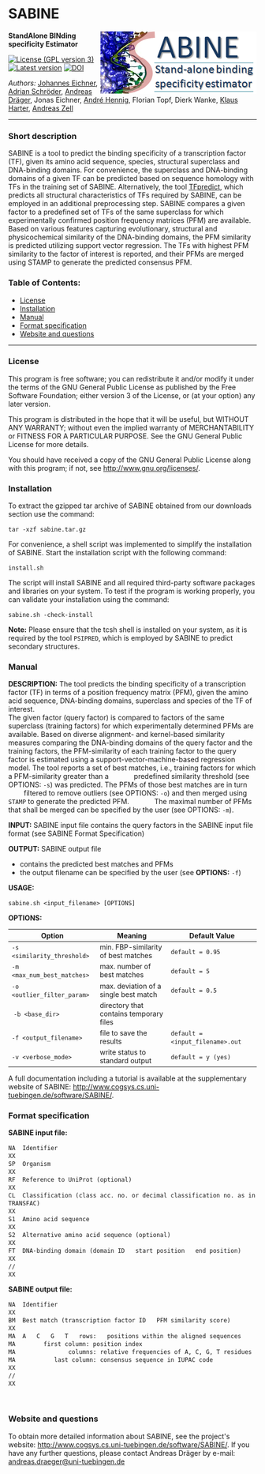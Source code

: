 # SABINE
<img align="right" src="src/resources/img/sabine_logo.png"/>

**StandAlone BINding specificity Estimator**

[![License (GPL version 3)](https://img.shields.io/badge/license-GPLv3.0-blue.svg?style=plastic)](http://opensource.org/licenses/GPL-3.0)
[![Latest version](https://img.shields.io/badge/Latest_version-1.2-brightgreen.svg?style=plastic)](https://github.com/draeger-lab/SABINE/releases/)
[![DOI](http://img.shields.io/badge/DOI-10.1371%20%2F%20journal.pone.0082238-blue.svg?style=plastic)](http://dx.doi.org/10.1371%2Fjournal.pone.0082238)

*Authors:* [Johannes Eichner](), [Adrian Schröder](http://www.cogsys.cs.uni-tuebingen.de/mitarb/schroeder/), [Andreas Dräger](https://github.com/draeger/), Jonas Eichner, [André Hennig](https://github.com/AndreHennig), Florian Topf, Dierk Wanke, [Klaus Harter](http://www.zmbp.uni-tuebingen.de/plant-physiol/research-groups/harter.html), [Andreas Zell](https://github.com/ZellTuebingen)

____________________________________________________________________________________________________________________________  

### Short description
SABINE is a tool to predict the binding specificity of a transcription factor (TF), given its amino acid sequence, species, structural superclass and DNA-binding domains. For convenience, the superclass and DNA-binding domains of a given TF can be predicted based on sequence homology with TFs in the training set of SABINE. Alternatively, the tool [TFpredict](https://github.com/draeger-lab/TFpredict), which predicts all structural characteristics of TFs required by SABINE, can be employed in an additional preprocessing step. SABINE compares a given factor to a predefined set of TFs of the same superclass for which experimentally confirmed position frequency matrices (PFM) are available. Based on various features capturing evolutionary, structural and physicochemical similarity of the DNA-binding domains, the PFM similarity is predicted utilizing support vector regression. The TFs with highest PFM similarity to the factor of interest is reported, and their PFMs are merged using STAMP to generate the predicted consensus PFM.

### Table of Contents:
  - [License](#license)
  - [Installation](#installation)
  - [Manual](#manual)
  - [Format specification](#format-specification)
  - [Website and questions](#website-and-questions)
____________________________________________________________________________________________________________________________  


### License

This program is free software; you can redistribute it and/or modify it under the terms of the GNU General Public License as published by the Free Software Foundation; either version 3 of the License, or (at your option) any later version.

This program is distributed in the hope that it will be useful, but WITHOUT ANY WARRANTY; without even the implied warranty of MERCHANTABILITY or FITNESS FOR A PARTICULAR PURPOSE. See the GNU General Public License for more details.

You should have received a copy of the GNU General Public License along with this program; if not, see <http://www.gnu.org/licenses/>.

### Installation

To extract the gzipped tar archive of SABINE obtained from our downloads section use the command:

    tar -xzf sabine.tar.gz

For convenience, a shell script was implemented to simplify the installation of SABINE. Start the installation script with the following command:

    install.sh

The script will install SABINE and all required third-party software packages and libraries on your system. To test if the program is working properly, you can validate your installation using the command:

    sabine.sh -check-install

  
**Note:** Please ensure that the tcsh shell is installed on your system, as it is required by the tool `PSIPRED`, which is employed by SABINE to predict secondary structures. 

### Manual

**DESCRIPTION:**
              The tool predicts the binding specificity of a transcription factor (TF) in terms of a position frequency 
              matrix (PFM), given the amino acid sequence, DNA-binding domains, superclass and species of the TF of 
              interest.  
              The given factor (query factor) is compared to factors of the same superclass (training factors) 
              for which experimentally determined PFMs are available. Based on diverse alignment- and kernel-based 
              similarity measures comparing the DNA-binding domains of the query factor and the training factors, the 
              PFM-similarity of each training factor to the query factor is estimated using a support-vector-machine-based 
              regression model. 
              The tool reports a set of best matches, i.e., training factors for which a PFM-similarity greater than a 
              predefined similarity threshold (see OPTIONS: `-s`) was predicted. The PFMs of those best matches are in turn 
              filtered to remove outliers (see OPTIONS: `-o`) and then merged using `STAMP` to generate the predicted PFM. 
              The maximal number of PFMs that shall be merged can be specified by the user (see OPTIONS: `-m`). 

**INPUT:**    SABINE input file contains the query factors in the SABINE input file format (see SABINE Format Specification)

**OUTPUT:**   SABINE output file
* contains the predicted best matches and PFMs
* the output filename can be specified by the user (see **OPTIONS:** `-f`)

**USAGE:**

    sabine.sh <input_filename> [OPTIONS]

**OPTIONS:**

| Option                     | Meaning                                  | Default Value                    |
|----------------------------|------------------------------------------|----------------------------------|
|`-s <similarity_threshold>` | min. FBP-similarity of best matches      | `default = 0.95`                 |
|`-m <max_num_best_matches>` | max. number of best matches              | `default = 5`                    |
|`-o <outlier_filter_param>` | max. deviation of a single best match    | `default = 0.5`                  |
| `-b <base_dir>`            | directory that contains temporary files  |                                  |
|`-f <output_filename>`      | file to save the results                 | `default = <input_filename>.out` |
|`-v <verbose_mode>`         | write status to standard output          | `default = y (yes)`              |

A full documentation including a tutorial is available at the supplementary website of SABINE: http://www.cogsys.cs.uni-tuebingen.de/software/SABINE/.

### Format specification

**SABINE input file:**
```
NA  Identifier
XX
SP  Organism
XX
RF  Reference to UniProt (optional)
XX
CL  Classification (class acc. no. or decimal classification no. as in TRANSFAC)
XX
S1  Amino acid sequence
XX
S2  Alternative amino acid sequence (optional)
XX
FT  DNA-binding domain (domain ID   start position   end position)
XX
//
XX
```

**SABINE output file:**
```
NA  Identifier
XX
BM  Best match (transcription factor ID   PFM similarity score) 
XX
MA  A   C   G   T   rows:	positions within the aligned sequences
MA		  first column: position index
MA               columns: relative frequencies of A, C, G, T residues
MA           last column: consensus sequence in IUPAC code
XX
//
XX
```
  
### Website and questions

To obtain more detailed information about SABINE, see the project's website:
http://www.cogsys.cs.uni-tuebingen.de/software/SABINE/.
If you have any further questions, please contact Andreas Dräger by e-mail: andreas.draeger@uni-tuebingen.de
